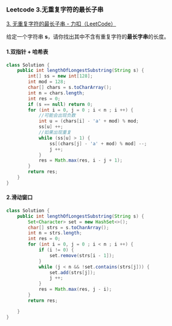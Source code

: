 ### Leetcode 3.无重复字符的最长子串

[3. 无重复字符的最长子串 - 力扣（LeetCode）](https://leetcode.cn/problems/longest-substring-without-repeating-characters/)

给定一个字符串 **s**，请你找出其中不含有重复字符的**最长字串**的长度。

#### 1.双指针 + 哈希表

```java
class Solution {
    public int lengthOfLongestSubstring(String s) {
        int[] ss = new int[128];
        int mod = 128;
        char[] chars = s.toCharArray();
        int n = chars.length;
        int res = 0;
        if (s == null) return 0;
        for (int i = 0, j = 0 ; i < n ; i ++) {
            //可能会出现负数
            int u = (chars[i] - 'a' + mod) % mod;
            ss[u] ++;
            //如果出现重复
            while (ss[u] > 1) {
                ss[(chars[j] - 'a' + mod) % mod] --;
                j ++;
            }
            res = Math.max(res, i - j + 1);
        }
        return res;
    }
}
```

#### 2.滑动窗口

```java
class Solution {
    public int lengthOfLongestSubstring(String s) {
        Set<Character> set = new HashSet<>();
        char[] strs = s.toCharArray();
        int n = strs.length;
        int res = 0;
        for (int i = 0, j = 0 ; i < n ; i ++) {
            if (i != 0) {
                set.remove(strs[i - 1]);
            }
            while (j < n && !set.contains(strs[j])) {
                set.add(strs[j]);
                j ++;
            }
            res = Math.max(res, j - i);
        }
        return res;

    }
}
```

